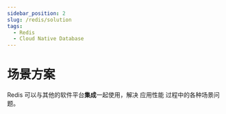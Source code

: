 ```yaml
---
sidebar_position: 2
slug: /redis/solution
tags:
  - Redis
  - Cloud Native Database
---
```


# 场景方案

Redis 可以与其他的软件平台**集成**一起使用，解决 应用性能 过程中的各种场景问题。
